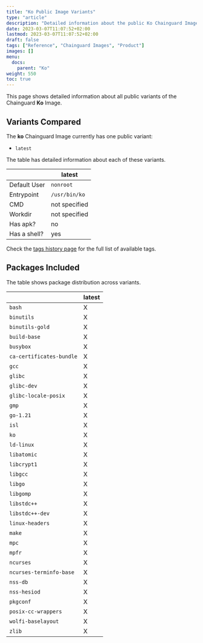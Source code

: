 ```yaml
---
title: "Ko Public Image Variants"
type: "article"
description: "Detailed information about the public Ko Chainguard Image variants"
date: 2023-03-07T11:07:52+02:00
lastmod: 2023-03-07T11:07:52+02:00
draft: false
tags: ["Reference", "Chainguard Images", "Product"]
images: []
menu:
  docs:
    parent: "Ko"
weight: 550
toc: true
---
```


This page shows detailed information about all public variants of the Chainguard **Ko** Image.

## Variants Compared
The **ko** Chainguard Image currently has one public variant: 

- `latest`

The table has detailed information about each of these variants.

|              | latest        |
|--------------|---------------|
| Default User | `nonroot`     |
| Entrypoint   | `/usr/bin/ko` |
| CMD          | not specified |
| Workdir      | not specified |
| Has apk?     | no            |
| Has a shell? | yes           |

Check the [tags history page](/chainguard/chainguard-images/reference/ko/tags_history/) for the full list of available tags.

## Packages Included
The table shows package distribution across variants.

|                          | latest |
|--------------------------|--------|
| `bash`                   | X      |
| `binutils`               | X      |
| `binutils-gold`          | X      |
| `build-base`             | X      |
| `busybox`                | X      |
| `ca-certificates-bundle` | X      |
| `gcc`                    | X      |
| `glibc`                  | X      |
| `glibc-dev`              | X      |
| `glibc-locale-posix`     | X      |
| `gmp`                    | X      |
| `go-1.21`                | X      |
| `isl`                    | X      |
| `ko`                     | X      |
| `ld-linux`               | X      |
| `libatomic`              | X      |
| `libcrypt1`              | X      |
| `libgcc`                 | X      |
| `libgo`                  | X      |
| `libgomp`                | X      |
| `libstdc++`              | X      |
| `libstdc++-dev`          | X      |
| `linux-headers`          | X      |
| `make`                   | X      |
| `mpc`                    | X      |
| `mpfr`                   | X      |
| `ncurses`                | X      |
| `ncurses-terminfo-base`  | X      |
| `nss-db`                 | X      |
| `nss-hesiod`             | X      |
| `pkgconf`                | X      |
| `posix-cc-wrappers`      | X      |
| `wolfi-baselayout`       | X      |
| `zlib`                   | X      |
